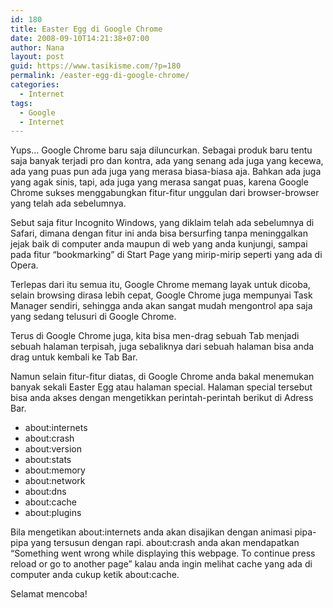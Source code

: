 ```yaml
---
id: 180
title: Easter Egg di Google Chrome
date: 2008-09-10T14:21:38+07:00
author: Nana
layout: post
guid: https://www.tasikisme.com/?p=180
permalink: /easter-egg-di-google-chrome/
categories:
  - Internet
tags:
  - Google
  - Internet
---
```

Yups… Google Chrome baru saja diluncurkan. Sebagai produk baru tentu saja banyak terjadi pro dan kontra, ada yang senang ada juga yang kecewa, ada yang puas pun ada juga yang merasa biasa-biasa aja. Bahkan ada juga yang agak sinis, tapi, ada juga yang merasa sangat puas, karena Google Chrome sukses menggabungkan fitur-fitur unggulan dari browser-browser yang telah ada sebelumnya.

Sebut saja fitur Incognito Windows, yang diklaim telah ada sebelumnya di Safari, dimana dengan fitur ini anda bisa bersurfing tanpa meninggalkan jejak baik di computer anda maupun di web yang anda kunjungi, sampai pada fitur “bookmarking” di Start Page yang mirip-mirip seperti yang ada di Opera.

Terlepas dari itu semua itu, Google Chrome memang layak untuk dicoba, selain browsing dirasa lebih cepat, Google Chrome juga mempunyai Task Manager sendiri, sehingga anda akan sangat mudah mengontrol apa saja yang sedang telusuri di Google Chrome.

Terus di Google Chrome juga, kita bisa men-drag sebuah Tab menjadi sebuah halaman terpisah, juga sebaliknya dari sebuah halaman bisa anda drag untuk kembali ke Tab Bar.

Namun selain fitur-fitur diatas, di Google Chrome anda bakal menemukan banyak sekali Easter Egg atau halaman special. Halaman special tersebut bisa anda akses dengan mengetikkan perintah-perintah berikut di Adress Bar.

  * about:internets
  * about:crash
  * about:version
  * about:stats
  * about:memory
  * about:network
  * about:dns
  * about:cache
  * about:plugins

Bila mengetikan about:internets anda akan disajikan dengan animasi pipa-pipa yang tersusun dengan rapi. about:crash anda akan mendapatkan “Something went wrong while displaying this webpage. To continue press reload or go to another page” kalau anda ingin melihat cache yang ada di computer anda cukup ketik about:cache.

Selamat mencoba!